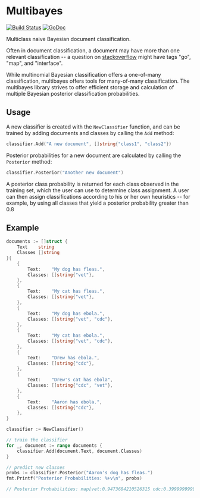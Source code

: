 Multibayes
==========

[![Build Status](https://travis-ci.org/lytics/multibayes.svg?branch=master)](https://travis-ci.org/lytics/multibayes) [![GoDoc](https://godoc.org/github.com/lytics/multibayes?status.svg)](https://godoc.org/github.com/lytics/multibayes)

Multiclass naive Bayesian document classification.

Often in document classification, a document may have more than one relevant classification -- a question on [stackoverflow](http://stackoverflow.com) might have tags "go", "map", and "interface".

While multinomial Bayesian classification offers a one-of-many classification, multibayes offers tools for many-of-many classification.  The multibayes library strives to offer efficient storage and calculation of multiple Bayesian posterior classification probabilities.

## Usage

A new classifier is created with the `NewClassifier` function, and can be trained by adding documents and classes by calling the `Add` method:

```go
classifier.Add("A new document", []string{"class1", "class2"})
```

Posterior probabilities for a new document are calculated by calling the `Posterior` method:

```go
classifier.Posterior("Another new document")
```

A posterior class probability is returned for each class observed in the training set, which the user can use to determine class assignment.  A user can then assign classifications according to his or her own heuristics -- for example, by using all classes that yield a posterior probability greater than 0.8


## Example

```go
documents := []struct {
	Text    string
	Classes []string
}{
	{
		Text:    "My dog has fleas.",
		Classes: []string{"vet"},
	},
	{
		Text:    "My cat has fleas.",
		Classes: []string{"vet"},
	},
	{
		Text:    "My dog has ebola.",
		Classes: []string{"vet", "cdc"},
	},
	{
		Text:    "My cat has ebola.",
		Classes: []string{"vet", "cdc"},
	},
	{
		Text:    "Drew has ebola.",
		Classes: []string{"cdc"},
	},
	{
		Text:    "Drew's cat has ebola",
		Classes: []string{"cdc", "vet"},
	},
	{
		Text:    "Aaron has ebola.",
		Classes: []string{"cdc"},
	},
}

classifier := NewClassifier()

// train the classifier
for _, document := range documents {
	classifier.Add(document.Text, document.Classes)
}

// predict new classes
probs := classifier.Posterior("Aaron's dog has fleas.")
fmt.Printf("Posterior Probabilities: %+v\n", probs)

// Posterior Probabilities: map[vet:0.9473684210526315 cdc:0.39999999999999997]
```
